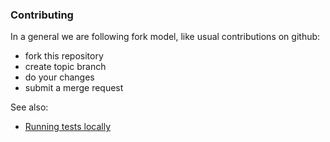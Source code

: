 ### Contributing

In a general we are following fork model, like usual contributions on github:

- fork this repository
- create topic branch
- do your changes
- submit a merge request

See also:
- [Running tests locally](./Documentation/Tests.md#running-molecule-tests-locally)
